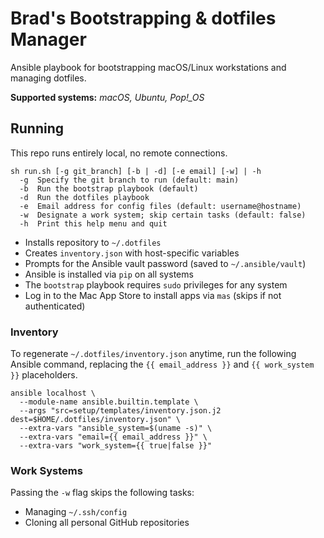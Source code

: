 # Brad's Bootstrapping & dotfiles Manager

Ansible playbook for bootstrapping macOS/Linux workstations and managing dotfiles.

**Supported systems:** *macOS, Ubuntu, Pop!_OS*

## Running

This repo runs entirely local, no remote connections.

```text
sh run.sh [-g git_branch] [-b | -d] [-e email] [-w] | -h
  -g  Specify the git branch to run (default: main)
  -b  Run the bootstrap playbook (default)
  -d  Run the dotfiles playbook
  -e  Email address for config files (default: username@hostname)
  -w  Designate a work system; skip certain tasks (default: false)
  -h  Print this help menu and quit
```

* Installs repository to `~/.dotfiles`
* Creates `inventory.json` with host-specific variables
* Prompts for the Ansible vault password (saved to `~/.ansible/vault`)
* Ansible is installed via `pip` on all systems
* The `bootstrap` playbook requires `sudo` privileges for any system
* Log in to the Mac App Store to install apps via `mas` (skips if not authenticated)

### Inventory

To regenerate `~/.dotfiles/inventory.json` anytime, run the following Ansible command, replacing the `{{ email_address }}` and `{{ work_system }}` placeholders.

```shell
ansible localhost \
  --module-name ansible.builtin.template \
  --args "src=setup/templates/inventory.json.j2 dest=$HOME/.dotfiles/inventory.json" \
  --extra-vars "ansible_system=$(uname -s)" \
  --extra-vars "email={{ email_address }}" \
  --extra-vars "work_system={{ true|false }}"
```

### Work Systems

Passing the `-w` flag skips the following tasks:

* Managing `~/.ssh/config`
* Cloning all personal GitHub repositories
